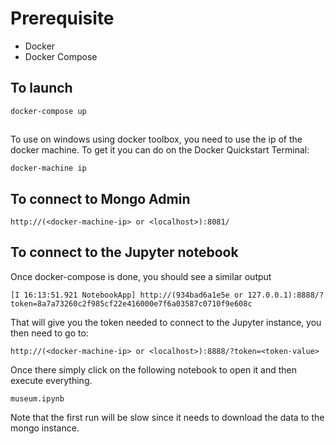 # Prerequisite

* Docker
* Docker Compose

## To launch
```
docker-compose up
```

##

To use on windows using docker toolbox, you need to use the ip of the docker machine. To get it you can do on the Docker Quickstart Terminal:
```
docker-machine ip
```

## To connect to Mongo Admin
```
http://(<docker-machine-ip> or <localhost>):8081/
```

## To connect to the Jupyter notebook

Once docker-compose is done, you should see a similar output

```
[I 16:13:51.921 NotebookApp] http://(934bad6a1e5e or 127.0.0.1):8888/?token=8a7a73260c2f985cf22e416000e7f6a03587c0710f9e608c
```

That will give you the token needed to connect to the Jupyter instance, you then need to go to:

```
http://(<docker-machine-ip> or <localhost>):8888/?token=<token-value>
```

Once there simply click on the following notebook to open it and then execute everything.

```
museum.ipynb
```

Note that the first run will be slow since it needs to download the data to the mongo instance.


